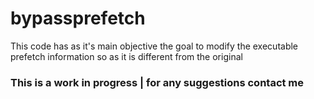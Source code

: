 # bypassprefetch

This code has as it's main objective the goal to modify the executable prefetch information
so as it is different from the original

### This is a work in progress | for any suggestions contact me

